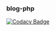 ﻿### blog-php

[![Codacy Badge](https://api.codacy.com/project/badge/Grade/ed734bcf50f64a4cb8051a5477378ff1)](https://app.codacy.com/gh/genesis59/blog-php?utm_source=github.com&utm_medium=referral&utm_content=genesis59/blog-php&utm_campaign=Badge_Grade_Settings)
